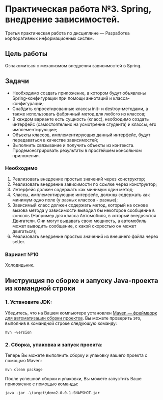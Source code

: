 # Практическая работа №3. Spring, внедрение зависимостей.

Третья практическая работа по дисциплине — Разработка корпоративных информационных систем.

## Цель работы

Ознакомиться с механизмом внедрения зависимостей в Spring.

## Задачи

- Необходимо создать приложение, в котором будут объявлены Spring-конфигурации при помощи аннотаций и
  класса-конфигурации;
- Снабдить спроектированные классы init- и destroy-методами, а также использовать фабричный метод
  для любого из классов;
- В каждом варианте есть сущность (класс), необходимо создать интерфейс (самостоятельно на усмотрение студента) и
  классы, его имплементирующие;
- Объекты классов, имплементирующих данный интерфейс, будут передаваться в качестве зависимостей;
- Выполнить связывание и получить объекты из контекста. Продемонстрировать результаты в простейшем консольном
  приложении.

### Необходимо

1. Реализовать внедрение простых значений через конструктор;
2. Реализовать внедрение зависимости по ссылке через конструктор;
3. Интерфейс должен содержать как минимум один метод;
4. Классы, имплементирующие интерфейс, должны содержать как минимум одно поле (у разных классов - разные);
5. Зависимый класс должен содержать метод, который на основе вызова метода у зависимости выводил бы некоторое сообщение
   в консоль (Например для класса Автомобиля, в который внедряются Двигатели. Они могут выдавать свою мощность, а
   автомобиль может выводить сообщение, с какой скоростью он может двигаться);
6. Реализовать внедрение простых значений из внешнего файла через setter.

### Вариант №10

Холодидьник.

## Инструкция по сборке и запуску Java-проекта из командной строки

### 1. Установите JDK:

Убедитесь, что на Вашем компьютере
установлен [Maven — фреймворк для автоматизации сборки проектов](https://maven.apache.org/). Вы можете проверить это,
выполнив в командной строке следующую команду:

```
mvn -version
```

### 2. Сборка, упаковка и запуск проекта:

Теперь Вы можете выполнить сборку и упаковку вашего проекта с помощью Maven:
```
mvn clean package
```

После успешной сборки и упаковки, Вы можете запустить Ваше приложение с помощью команды:

```
java -jar .\target\demo2-0.0.1-SNAPSHOT.jar

```